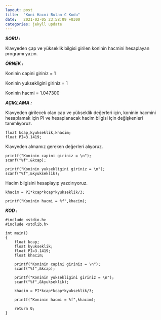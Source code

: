 ```yaml
---
layout: post
title:  "Koni Hacmi Bulan C Kodu"
date:   2021-02-05 23:58:09 +0300
categories: jekyll update
---
```


***SORU :***

Klavyeden çap ve yükseklik bilgisi girilen koninin hacmini hesaplayan programı yazın.

***ÖRNEK :***    
    
Koninin capini giriniz = 
1

Koninin yuksekligini giriniz = 
1

Koninin hacmi = 1.047300
    
***AÇIKLAMA :***

Klavyeden girilecek olan çap ve yükseklik değerleri için, koninin hacmini hesaplamak için PI ve hesaplanacak hacim bilgisi için değişkenleri tanımlıyoruz. 

    float kcap,kyukseklik,khacim;
    float PI=3.1419;

Klavyeden almamız gereken değerleri alıyoruz.

    printf("Koninin capini giriniz = \n");
    scanf("%f",&kcap);

    printf("Koninin yuksekligini giriniz = \n");
    scanf("%f",&kyukseklik);

Hacim bilgisini hesaplayıp yazdırıyoruz.

    khacim = PI*kcap*kcap*kyukseklik/3;

    printf("Koninin hacmi = %f",khacim);


***KOD :***

    #include <stdio.h>
    #include <stdlib.h>

    int main()
    {
        float kcap;
        float kyukseklik;
        float PI=3.1419;
        float khacim;

        printf("Koninin capini giriniz = \n");
        scanf("%f",&kcap);

        printf("Koninin yuksekligini giriniz = \n");
        scanf("%f",&kyukseklik);

        khacim = PI*kcap*kcap*kyukseklik/3;

        printf("Koninin hacmi = %f",khacim);

        return 0;
    }